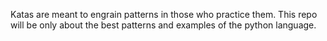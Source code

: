 Katas are meant to engrain patterns in those who practice them. This repo will be only about the best patterns and examples of the python language.